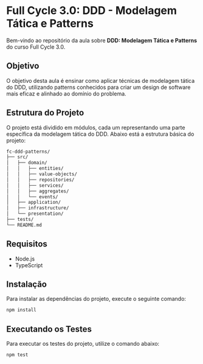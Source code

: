 # Full Cycle 3.0: DDD - Modelagem Tática e Patterns

Bem-vindo ao repositório da aula sobre **DDD: Modelagem Tática e Patterns** do curso Full Cycle 3.0.

## Objetivo

O objetivo desta aula é ensinar como aplicar técnicas de modelagem tática do DDD, utilizando patterns conhecidos para criar um design de software mais eficaz e alinhado ao domínio do problema.

## Estrutura do Projeto

O projeto está dividido em módulos, cada um representando uma parte específica da modelagem tática do DDD. Abaixo está a estrutura básica do projeto:

```bash
fc-ddd-patterns/
├── src/
│   ├── domain/
│   │   ├── entities/
│   │   ├── value-objects/
│   │   ├── repositories/
│   │   ├── services/
│   │   ├── aggregates/
│   │   └── events/
│   ├── application/
│   ├── infrastructure/
│   └── presentation/
├── tests/
└── README.md
```

## Requisitos

- Node.js
- TypeScript

## Instalação

Para instalar as dependências do projeto, execute o seguinte comando:

```bash
npm install
```

## Executando os Testes

Para executar os testes do projeto, utilize o comando abaixo:

```bash
npm test
```
